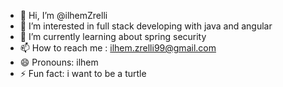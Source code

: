 - 👋 Hi, I’m @ilhemZrelli
- 👀 I’m interested in full stack developing with java and angular
- 🌱 I’m currently learning about spring security
- 📫 How to reach me : ilhem.zrelli99@gmail.com
- 😄 Pronouns: ilhem
- ⚡ Fun fact: i want to be a turtle

<!---
ilhemZrelli/ilhemZrelli is a ✨ special ✨ repository because its `README.md` (this file) appears on your GitHub profile.
You can click the Preview link to take a look at your changes.
--->
